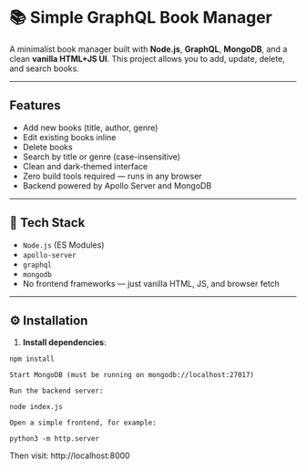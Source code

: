 # 📚 Simple GraphQL Book Manager

A minimalist book manager built with **Node.js**, **GraphQL**, **MongoDB**, and a clean **vanilla HTML+JS UI**. This project allows you to add, update, delete, and search books.

---

## Features

- Add new books (title, author, genre)
- Edit existing books inline
- Delete books
- Search by title or genre (case-insensitive)
- Clean and dark-themed interface
- Zero build tools required — runs in any browser
- Backend powered by Apollo Server and MongoDB

---

## 🧱 Tech Stack

- `Node.js` (ES Modules)
- `apollo-server`
- `graphql`
- `mongodb`
- No frontend frameworks — just vanilla HTML, JS, and browser fetch

---

## ⚙️ Installation

1. **Install dependencies**:

```
npm install
```

    Start MongoDB (must be running on mongodb://localhost:27017)

    Run the backend server:

```
node index.js
```

    Open a simple frontend, for example:

```
python3 -m http.server
```

Then visit: http://localhost:8000
